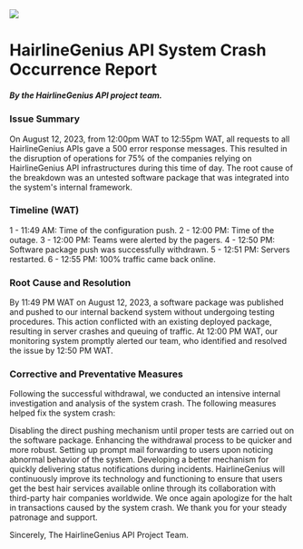 <img src="https://twitter.com/devopsreact/status/834887829486399488" />
<h1>HairlineGenius API System Crash Occurrence Report</h1>
<h5>By the HairlineGenius API project team.</h5>
<h3>Issue Summary</h3>
<p>On August 12, 2023, from 12:00pm WAT to 12:55pm WAT, all requests to all HairlineGenius APIs gave a 500 error response messages. This resulted in the disruption of operations for 75% of the companies relying on HairlineGenius API infrastructures during this time of day. The root cause of the breakdown was an untested software package that was integrated into the system's internal framework.</p>
<h3>Timeline (WAT)</h3>
1 - 11:49 AM: Time of the configuration push.
2 - 12:00 PM: Time of the outage.
3 - 12:00 PM: Teams were alerted by the pagers.
4 - 12:50 PM: Software package push was successfully withdrawn.
5 - 12:51 PM: Servers restarted.
6 - 12:55 PM: 100% traffic came back online.
<h3>Root Cause and Resolution</h3>
<p>By 11:49 PM WAT on August 12, 2023, a software package was published and pushed to our internal backend system without undergoing testing procedures. This action conflicted with an existing deployed package, resulting in server crashes and queuing of traffic. At 12:00 PM WAT, our monitoring system promptly alerted our team, who identified and resolved the issue by 12:50 PM WAT.</p>
<h3>Corrective and Preventative Measures</h3>
Following the successful withdrawal, we conducted an intensive internal investigation and analysis of the system crash. The following measures helped fix the system crash:

Disabling the direct pushing mechanism until proper tests are carried out on the software package.
Enhancing the withdrawal process to be quicker and more robust.
Setting up prompt mail forwarding to users upon noticing abnormal behavior of the system.
Developing a better mechanism for quickly delivering status notifications during incidents.
HairlineGenius will continuously improve its technology and functioning to ensure that users get the best hair services available online through its collaboration with third-party hair companies worldwide. We once again apologize for the halt in transactions caused by the system crash. We thank you for your steady patronage and support.

Sincerely, The HairlineGenius API Project Team.

